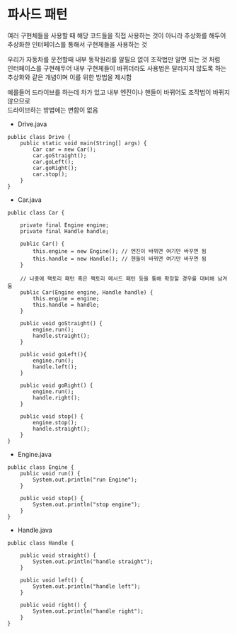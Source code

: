 파사드 패턴
==========
여러 구현체들을 사용할 때 해당 코드들을 직접 사용하는 것이 아니라 추상화를 해두어  
추상화한 인터페이스를 통해서 구현체들을 사용하는 것  

우리가 자동차를 운전할때 내부 동작원리를 알필요 없이 조작법만 알면 되는 것 처럼    
인터페이스를 구현해두어 내부 구현체들이 바뀌더라도 사용법은 달라지지 않도록 하는  
추상화와 같은 개념이며 이를 위한 방법을 제시함  

예를들어 드라이브를 하는데 차가 있고 내부 엔진이나 핸들이 바뀌어도 조작법이 바뀌지않으므로  
드라이브하는 방법에는 변함이 없음  

* Drive.java
```
public class Drive {
    public static void main(String[] args) {
        Car car = new Car();
        car.goStraight();
        car.goLeft();
        car.goRight();
        car.stop();
    }
}
```

* Car.java
```
public class Car {

    private final Engine engine;
    private final Handle handle;

    public Car() {
        this.engine = new Engine(); // 엔진이 바뀌면 여기만 바꾸면 됨
        this.handle = new Handle(); // 핸들이 바뀌면 여기만 바꾸면 됨
    }

    // 나중에 팩토리 패턴 혹은 팩토리 메서드 패턴 등을 통해 확장할 경우를 대비해 남겨둠
    public Car(Engine engine, Handle handle) {
        this.engine = engine;
        this.handle = handle;
    }

    public void goStraight() {
        engine.run();
        handle.straight();
    }

    public void goLeft(){
        engine.run();
        handle.left();
    }

    public void goRight() {
        engine.run();
        handle.right();
    }

    public void stop() {
        engine.stop();
        handle.straight();
    }
}
```

* Engine.java
```
public class Engine {
    public void run() {
        System.out.println("run Engine");
    }

    public void stop() {
        System.out.println("stop engine");
    }
}
```

* Handle.java
```
public class Handle {

    public void straight() {
        System.out.println("handle straight");
    }

    public void left() {
        System.out.println("handle left");
    }

    public void right() {
        System.out.println("handle right");
    }
}
```
 